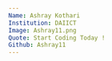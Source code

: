 ```yaml
---
Name: Ashray Kothari
Institution: DAIICT
Image: Ashray11.png
Quote: Start Coding Today !
Github: Ashray11
---
```

